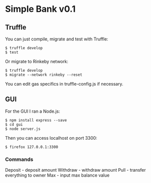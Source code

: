 # Simple Bank v0.1

## Truffle

You can just compile, migrate and test with Truffle:

```
$ truffle develop
$ test
```

Or migrate to Rinkeby network:

```
$ truffle develop
$ migrate --network rinkeby --reset
```

You can edit gas specifics in truffle-config.js if necessary.

## GUI

For the GUI I ran a Node.js:

```
$ npm install express --save
$ cd gui
$ node server.js
```

Then you can access localhost on port 3300:

```
$ firefox 127.0.0.1:3300
```

### Commands

Deposit	- deposit amount
Withdraw	- withdraw amount
Pull		- transfer everything to owner
Max		- input max balance value
